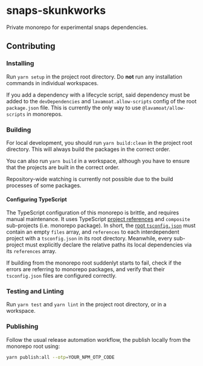 # snaps-skunkworks

Private monorepo for experimental snaps dependencies.

## Contributing

### Installing

Run `yarn setup` in the project root directory.
Do **not** run any installation commands in individual workspaces.

If you add a dependency with a lifecycle script, said dependency must be added to the `devDependencies` and `lavamoat.allow-scripts` config of the root `package.json` file.
This is currently the only way to use `@lavamoat/allow-scripts` in monorepos.

### Building

For local development, you should run `yarn build:clean` in the project root directory.
This will always build the packages in the correct order.

You can also run `yarn build` in a workspace, although you have to ensure that the projects are built in the correct order.

Repository-wide watching is currently not possible due to the build processes of some packages.

#### Configuring TypeScript

The TypeScript configuration of this monorepo is brittle, and requires manual maintenance.
It uses TypeScript [project references](https://www.typescriptlang.org/docs/handbook/project-references.html) and `composite` sub-projects (i.e. monorepo package).
In short, the [root `tsconfig.json`](./tsconfig.json) must contain an empty `files` array, and `references` to each interdependent project with a `tsconfig.json` in its root directory.
Meanwhile, every sub-project must explicitly declare the relative paths its local dependencies via its `references` array.

If building from the monorepo root suddenlyt starts to fail, check if the errors are referring to monorepo packages, and verify that their `tsconfig.json` files are configured correctly.

### Testing and Linting

Run `yarn test` and `yarn lint` in the project root directory, or in a workspace.

### Publishing

Follow the usual release automation workflow, the publish locally from the monorepo root using:

```sh
yarn publish:all --otp=YOUR_NPM_OTP_CODE
```
